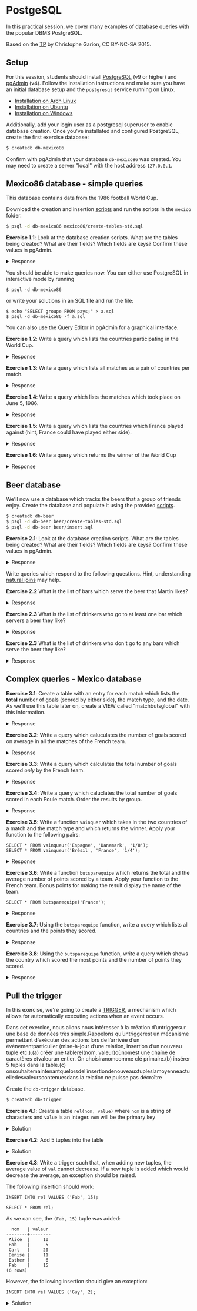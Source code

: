 # PostgeSQL

In this practical session, we cover many examples of database queries with the
popular DBMS PostgreSQL.

Based on the
[TP](https://lms.isae.fr/pluginfile.php/72351/mod_resource/content/1/labSQLFSD312.pdf)
by Christophe Garion, CC BY-NC-SA 2015.

## Setup

For this session, students should install [PostgreSQL](https://www.postgresql.org/download/) (v9 or higher) and [pgAdmin](https://www.pgadmin.org/) (v4). Follow the installation instructions and make sure you have an initial database setup and the `postgresql` service running on Linux.

+ [Installation on Arch Linux](https://wiki.archlinux.org/index.php/PostgreSQL)
+ [Installation on Ubuntu](https://www.digitalocean.com/community/tutorials/how-to-install-postgresql-on-ubuntu-20-04-quickstart)
+ [Installation on Windows](https://www.postgresqltutorial.com/install-postgresql/)

Additionally, add your login user as a postgresql superuser to enable database creation. Once you've installated and configured PostgreSQL, create the first exercise database:

```bash
$ createdb db-mexico86
```

Confirm with pgAdmin that your database `db-mexico86` was created. You may need to create a server "local" with the host address `127.0.0.1`.

## Mexico86 database - simple queries

This database contains data from the 1986 football World Cup. 

Download the creation and insertion [scripts](https://github.com/SupaeroDataScience/OBD/tree/master/scripts) and run the scripts in the `mexico` folder.

```bash
$ psql -d db-mexico86 mexico86/create-tables-std.sql
```

**Exercise 1.1**: Look at the database creation scripts. What are the tables being created? What are their fields? Which fields are keys? Confirm these values in pgAdmin.

<details><summary>Response</summary>

| Table | Fields |
| ----  | ------ |
| Pays  | (<u>nom</u>, groupe) |
| Typematch  | (<u>type</u>) |
| Match  | (<u>paysl, paysv</u>, butsl, butsv, <u>type</u>, date)

</details>

You should be able to make queries now. You can either use PostgreSQL in interactive mode by running 

```
$ psql -d db-mexico86
```

or write your solutions in an SQL file and run the file:

```
$ echo "SELECT groupe FROM pays;" > a.sql
$ psql -d db-mexico86 -f a.sql
```

You can also use the Query Editor in pgAdmin for a graphical interface.
  
**Exercise 1.2**: Write a query which lists the countries participating in the World Cup.

<details><summary>Response</summary>

```
        nom 
---------------------
Argentine
Italie
Bulgarie
République de Corée
Mexique
Paraguay
Belgique
Irak
URSS
Hongrie
France
Canada
Brésil
Espagne
Irlande du Nord
Algérie
Danemark
RFA
Uruguay
Écosse
Maroc
Angleterre
Pologne
Portugal
(24 rows)
```

</details>

**Exercise 1.3**: Write a query which lists all matches as a pair of countries per match.

<details><summary>Response</summary>

```
        paysl        |        paysv 
---------------------|---------------------
Bulgarie            | Italie
Argentine           | République de Corée
Italie              | Argentine
République de Corée | Bulgarie
République de Corée | Italie
Argentine           | Bulgarie
Belgique            | Mexique
Paraguay            | Irak
Mexique             | Paraguay
Irak                | Belgique
Irak                | Mexique
Paraguay            | Belgique
Canada              | France
URSS                | Hongrie
France              | URSS
Hongrie             | Canada
URSS                | Canada
Hongrie             | France
Espagne             | Brésil
Algérie             | Irlande du Nord
Brésil              | Algérie
Irlande du Nord     | Espagne
Irlande du Nord     | Brésil
Algérie             | Espagne
Uruguay             | RFA
Écosse              | Danemark
Danemark            | Uruguay
RFA                 | Écosse
Écosse              | Uruguay
Danemark            | RFA
Maroc               | Pologne
Portugal            | Angleterre
Angleterre          | Maroc
Pologne             | Portugal
Angleterre          | Pologne
Maroc               | Portugal
Brésil              | Pologne
France              | Italie
Maroc               | RFA
Mexique             | Bulgarie
Argentine           | Uruguay
Angleterre          | Paraguay
URSS                | Belgique
Espagne             | Danemark
Brésil              | France
RFA                 | Mexique
Argentine           | Angleterre
Belgique            | Espagne
France              | RFA
Argentine           | Belgique
RFA                 | Argentine
(51 rows)
```

</details>

**Exercise 1.4**: Write a query which lists the matches which took place on June 5, 1986.

<details><summary>Response</summary>

```
        paysl        |   paysv
---------------------|-----------
Italie              | Argentine
République de Corée | Bulgarie
France              | URSS
(3 rows)
```

</details>

**Exercise 1.5**: Write a query which lists the countries which France played against (hint, France could have played either side).

<details><summary>Response</summary>

```
pays
---------
Brésil
Canada
Hongrie
Italie
RFA
URSS
(6 rows)
```

</details>

**Exercise 1.6**: Write a query which returns the winner of the World Cup

<details><summary>Response</summary>

```
pays
-----------
Argentine
(1 row)
```

</details>

## Beer database

We'll now use a database which tracks the beers that a group of friends enjoy. Create the database and populate it using the provided [scripts](https://github.com/SupaeroDataScience/OBD/tree/master/scripts).

```bash
$ createdb db-beer
$ psql -d db-beer beer/create-tables-std.sql
$ psql -d db-beer beer/insert.sql
```

**Exercise 2.1**: Look at the database creation scripts. What are the tables being created? What are their fields? Which fields are keys? Confirm these values in pgAdmin.

<details><summary>Response</summary>

Frequente: (<u>buveur, bar</u>)

Sert: (<u>bar, biere</u>)

Aime: (<u>buveur, biere</u>)

</details>

Write queries which respond to the following questions. Hint, understanding [natural joins](https://sql.sh/cours/jointures/natural-join) may help.

**Exercise 2.2** What is the list of bars which serve the beer that Martin likes?

<details><summary>Response</summary>

```
        bar 
-------------------
 Ancienne Belgique
 La Tireuse
 Le Filochard
(3 rows)
```

</details>

**Exercise 2.3** What is the list of drinkers who go to at least one bar which servers a beer they like?

<details><summary>Response</summary>

```
 buveur 
--------
 Bob
 David
 Emilie
 Martin
(4 rows)
```

</details>

**Exercise 2.3** What is the list of drinkers who don't go to any bars which serve the beer they like?

<details><summary>Response</summary>

```
 buveur 
--------
 Cecile
 Alice
(2 rows)
```

</details>

## Complex queries - Mexico database

**Exercise 3.1**: Create a table with an entry for each match which lists the **total** number of goals (scored by either side), the match type, and the date. As we'll use this table later on, create a VIEW called "matchbutsglobal" with this information.

<details><summary>Response</summary>

```
        paysl        |        paysv        | buts |  type  |    date 
---------------------+---------------------+------+--------+------------
 URSS                | Belgique            |    7 | 1/8    | 1986-06-15
 France              | Italie              |    2 | 1/8    | 1986-06-17
 Maroc               | Pologne             |    0 | Poule  | 1986-06-02
 RFA                 | Argentine           |    5 | Finale | 1986-06-29
 Brésil              | France              |    2 | 1/4    | 1986-06-21
 Italie              | Argentine           |    2 | Poule  | 1986-06-05
 Maroc               | Portugal            |    4 | Poule  | 1986-06-11
 Brésil              | Algérie             |    1 | Poule  | 1986-06-06
 Paraguay            | Belgique            |    4 | Poule  | 1986-06-11
 Hongrie             | France              |    3 | Poule  | 1986-06-09
 Irak                | Belgique            |    3 | Poule  | 1986-06-08
 Danemark            | RFA                 |    2 | Poule  | 1986-06-13
 Irlande du Nord     | Espagne             |    3 | Poule  | 1986-06-07
 Algérie             | Irlande du Nord     |    2 | Poule  | 1986-06-03
 RFA                 | Mexique             |    0 | 1/4    | 1986-06-21
 URSS                | Hongrie             |    6 | Poule  | 1986-06-02
 Mexique             | Paraguay            |    2 | Poule  | 1986-06-07
 Belgique            | Espagne             |    2 | 1/4    | 1986-06-22
 Irak                | Mexique             |    1 | Poule  | 1986-06-11
 Espagne             | Brésil              |    1 | Poule  | 1986-06-01
 Angleterre          | Maroc               |    0 | Poule  | 1986-06-06
 Irlande du Nord     | Brésil              |    2 | Poule  | 1986-06-12
 Maroc               | RFA                 |    1 | 1/8    | 1986-06-17
 Belgique            | Mexique             |    3 | Poule  | 1986-06-03
 Bulgarie            | Italie              |    2 | Poule  | 1986-05-31
 Écosse              | Uruguay             |    0 | Poule  | 1986-06-13
 Algérie             | Espagne             |    3 | Poule  | 1986-06-12
 Argentine           | Belgique            |    2 | 1/2    | 1986-06-25
 Brésil              | Pologne             |    4 | 1/8    | 1986-06-16
 Danemark            | Uruguay             |    7 | Poule  | 1986-06-08
 République de Corée | Italie              |    5 | Poule  | 1986-06-10
 Canada              | France              |    1 | Poule  | 1986-06-01
 Argentine           | Uruguay             |    1 | 1/8    | 1986-06-16
 France              | RFA                 |    2 | 1/2    | 1986-06-25
 France              | URSS                |    2 | Poule  | 1986-06-05
 Uruguay             | RFA                 |    2 | Poule  | 1986-06-04
 Angleterre          | Pologne             |    3 | Poule  | 1986-06-11
 Portugal            | Angleterre          |    1 | Poule  | 1986-06-03
 Écosse              | Danemark            |    1 | Poule  | 1986-06-04
 Angleterre          | Paraguay            |    3 | 1/8    | 1986-06-18
 Hongrie             | Canada              |    2 | Poule  | 1986-06-06
 Argentine           | République de Corée |    4 | Poule  | 1986-06-02
 Pologne             | Portugal            |    1 | Poule  | 1986-06-07
 RFA                 | Écosse              |    3 | Poule  | 1986-06-08
 Mexique             | Bulgarie            |    2 | 1/8    | 1986-06-15
 URSS                | Canada              |    2 | Poule  | 1986-06-09
 Espagne             | Danemark            |    6 | 1/8    | 1986-06-18
 Paraguay            | Irak                |    1 | Poule  | 1986-06-04
 Argentine           | Bulgarie            |    2 | Poule  | 1986-06-10
 Argentine           | Angleterre          |    3 | 1/4    | 1986-06-22
 République de Corée | Bulgarie            |    2 | Poule  | 1986-06-05
(51 rows)
```

</details>

**Exercise 3.2**: Write a query which caluculates the number of goals scored on average in all the matches of the French team.

<details><summary>Response</summary>

```
    Moyenne buts
--------------------
 2.0000000000000000
(1 row)
```

</details>

**Exercise 3.3**: Write a query which calculates the total number of goals scored *only* by the French team.

<details><summary>Response</summary>

```
 buts 
------
    8
(1 row)
```

</details>

**Exercise 3.4**: Write a query which caluclates the total number of goals scored in each Poule match. Order the results by group.

<details><summary>Response</summary>

```
 groupe | sum 
--------+-----
 A      |  17
 B      |  14
 C      |  16
 D      |  12
 E      |  15
 F      |   9
(6 rows)
```

</details>

**Exercise 3.5**: Write a function `vainquer` which takes in the two countries of a match and the match type and which returns the winner. Apply your function to the following pairs:

```
SELECT * FROM vainqueur('Espagne', 'Danemark', '1/8');
SELECT * FROM vainqueur('Brésil', 'France', '1/4');
```

<details><summary>Response</summary>

```
 vainqueur 
-----------
 Espagne
(1 row)

 vainqueur 
-----------
 Match nul
(1 row)
```

</details>

**Exercise 3.6**: Write a function `butsparequipe` which returns the total and the average number of points scored by a team. Apply your function to the French team. Bonus points for making the result display the name of the team.

```
SELECT * FROM butsparequipe('France');

```

<details><summary>Response</summary>

```
  pays  | total |      moyenne 
--------+-------+--------------------
 France |     8 | 1.3333333333333333
(1 row)
```

</details>

**Exercise 3.7**: Using the `butsparequipe` function, write a query which lists all countries and the points they scored. 

<details><summary>Response</summary>

```
        pays         | total 
---------------------+-------
 Argentine           |    14
 Italie              |     5
 Bulgarie            |     2
 République de Corée |     4
 Mexique             |     6
 Paraguay            |     4
 Belgique            |    10
 Irak                |     1
 URSS                |    12
 Hongrie             |     2
 France              |     8
 Canada              |     0
 Brésil              |     9
 Espagne             |    11
 Irlande du Nord     |     2
 Algérie             |     1
 Danemark            |    10
 RFA                 |     8
 Uruguay             |     2
 Écosse              |     1
 Maroc               |     3
 Angleterre          |     7
 Pologne             |     1
 Portugal            |     2
(24 rows)
```

</details>


**Exercise 3.8**: Using the `butsparequipe` function, write a query which shows the country which scored the most points and the number of points they scored.

<details><summary>Response</summary>

```
   pays    | total 
-----------+-------
 Argentine |    14
(1 row)
```

</details>

## Pull the trigger

In this exercise, we're going to create a [TRIGGER](https://sql.sh/cours/create-trigger), a mechanism which allows for automatically executing actions when an event occurs.

Dans cet exercice, nous allons nous intéresser à la création d’untriggersur une base de données très simple.Rappelons qu’untriggerest un mécanisme permettant d’exécuter des actions lors de l’arrivée d’un événementparticulier (mise-à-jour d’une relation, insertion d’un nouveau tuple etc.).(a) créer une tablerel(nom, valeur)oùnomest une chaîne de caractères etvaleurun entier. On choisiranomcomme clé primaire.(b) insérer 5 tuples dans la table.(c) onsouhaitemaintenantquelorsdel’insertiondenouveauxtupleslamoyenneactuelledesvaleurscontenuesdans la relation ne puisse pas décroître

Create the `db-trigger` database.

```bash
$ createdb db-trigger
```

**Exercise 4.1**: Create a table `rel(nom, value)` where `nom` is a string of characters and `value` is an integer. `nom` will be the primary key

<details><summary>Solution</summary>

```
CREATE TABLE IF NOT EXISTS rel (
    nom VARCHAR(20),
    valeur INTEGER,
    PRIMARY KEY (nom)
);
```

</details>

**Exercise 4.2**: Add 5 tuples into the table

<details><summary>Solution</summary>

```
INSERT INTO rel VALUES
       ('Alice', 10),
       ('Bob', 5),
       ('Carl', 20),
       ('Denise', 11),
       ('Esther', 6);
```

</details>

**Exercise 4.3**: Write a trigger such that, when adding new tuples, the average value of `val` cannot decrease. If a new tuple is added which would decrease the average, an exception should be raised.

The following insertion should work:

```
INSERT INTO rel VALUES ('Fab', 15);

SELECT * FROM rel;
```

As we can see, the `(Fab, 15)` tuple was added:

```
  nom   | valeur 
--------+--------
 Alice  |     10
 Bob    |      5
 Carl   |     20
 Denise |     11
 Esther |      6
 Fab    |     15
(6 rows)
```


However, the following insertion should give an exception:

```
INSERT INTO rel VALUES ('Guy', 2);
```

<details><summary>Solution</summary>

```
CREATE OR REPLACE FUNCTION verifier_moyenne()
                  RETURNS trigger AS $verifier_moyenne$
    DECLARE
      moyenne FLOAT;
      nb      INTEGER;
    BEGIN
        moyenne := AVG(valeur) FROM rel;
        nb := COUNT(*) FROM rel;

        IF ((nb * moyenne + NEW.valeur) / (nb + 1)) < moyenne THEN
            RAISE EXCEPTION 'problem with insertion: valeur average is decreasing!';
        END IF;

        RETURN NEW;
    END;
$verifier_moyenne$ LANGUAGE plpgsql;

CREATE TRIGGER VerificationMoyenne
BEFORE INSERT ON rel
FOR EACH ROW
EXECUTE PROCEDURE verifier_moyenne();
```

</details>

